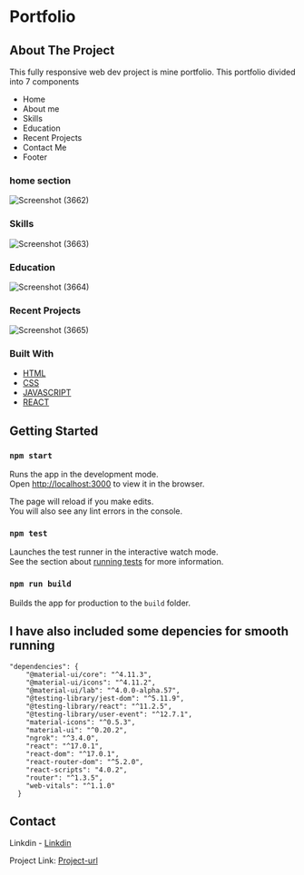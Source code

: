 # Portfolio 

## About The Project
This fully responsive web dev project is mine portfolio. 
This portfolio divided into 7 components

* Home 
* About me
* Skills
* Education
* Recent Projects
* Contact Me 
* Footer 

### home section 
![Screenshot (3662)](https://user-images.githubusercontent.com/63423567/147509681-52c3b79d-7662-44e1-a0fe-81831c6b7129.png)
### Skills
![Screenshot (3663)](https://user-images.githubusercontent.com/63423567/147509683-d3bc6c3d-b4cf-44e1-b406-05297bfadb3c.png)
### Education
![Screenshot (3664)](https://user-images.githubusercontent.com/63423567/147509686-c713734f-cc9b-4006-8a66-ae37dc75153b.png)
### Recent Projects
![Screenshot (3665)](https://user-images.githubusercontent.com/63423567/147509690-562f1804-6842-436e-bfbf-1443626df61d.png)


### Built With

* [HTML](https://developer.mozilla.org/en-US/docs/Web/HTML)
* [CSS](https://developer.mozilla.org/en-US/docs/Web/CSS)
* [JAVASCRIPT](https://javascript.info/)
* [REACT](https://reactjs.org/)

## Getting Started
### `npm start`

Runs the app in the development mode.\
Open [http://localhost:3000](http://localhost:3000) to view it in the browser.

The page will reload if you make edits.\
You will also see any lint errors in the console.

### `npm test`

Launches the test runner in the interactive watch mode.\
See the section about [running tests](https://facebook.github.io/create-react-app/docs/running-tests) for more information.

### `npm run build`

Builds the app for production to the `build` folder.

## I have also included some depencies for smooth running 
```
"dependencies": {
    "@material-ui/core": "^4.11.3",
    "@material-ui/icons": "^4.11.2",
    "@material-ui/lab": "^4.0.0-alpha.57",
    "@testing-library/jest-dom": "^5.11.9",
    "@testing-library/react": "^11.2.5",
    "@testing-library/user-event": "^12.7.1",
    "material-icons": "^0.5.3",
    "material-ui": "^0.20.2",
    "ngrok": "^3.4.0",
    "react": "^17.0.1",
    "react-dom": "^17.0.1",
    "react-router-dom": "^5.2.0",
    "react-scripts": "4.0.2",
    "router": "^1.3.5",
    "web-vitals": "^1.1.0"
  }
  ```
  
   ## Contact
 Linkdin - [Linkdin](https://www.linkedin.com/in/raushankumar43/)
 
 
 Project Link: [Project-url](https://github.com/Tejas-r281/Own-portfolio)
